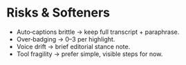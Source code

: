 
# Risks & Softeners
- Auto‑captions brittle → keep full transcript + paraphrase.
- Over‑badging → 0–3 per highlight.
- Voice drift → brief editorial stance note.
- Tool fragility → prefer simple, visible steps for now.
